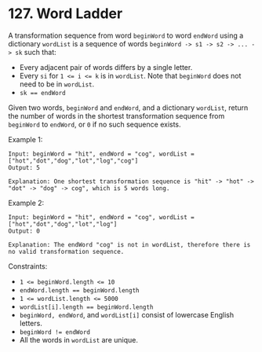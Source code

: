# 127. Word Ladder

A transformation sequence from word `beginWord` to word `endWord` using a dictionary `wordList` is a sequence of words `beginWord -> s1 -> s2 -> ... -> sk` such that:

- Every adjacent pair of words differs by a single letter.
- Every `si` for `1 <= i <= k` is in `wordList`. Note that `beginWord` does not need to be in `wordList`.
- `sk == endWord`

Given two words, `beginWord` and `endWord`, and a dictionary `wordList`, return the number of words in the shortest transformation sequence from `beginWord` to `endWord`, or `0` if no such sequence exists.

Example 1:

    Input: beginWord = "hit", endWord = "cog", wordList = ["hot","dot","dog","lot","log","cog"]
    Output: 5

    Explanation: One shortest transformation sequence is "hit" -> "hot" -> "dot" -> "dog" -> cog", which is 5 words long.

Example 2:

    Input: beginWord = "hit", endWord = "cog", wordList = ["hot","dot","dog","lot","log"]
    Output: 0

    Explanation: The endWord "cog" is not in wordList, therefore there is no valid transformation sequence.

Constraints:

- `1 <= beginWord.length <= 10`
- `endWord.length == beginWord.length`
- `1 <= wordList.length <= 5000`
- `wordList[i].length == beginWord.length`
- `beginWord, endWord`, and `wordList[i]` consist of lowercase English letters.
- `beginWord != endWord`
- All the words in `wordList` are unique.